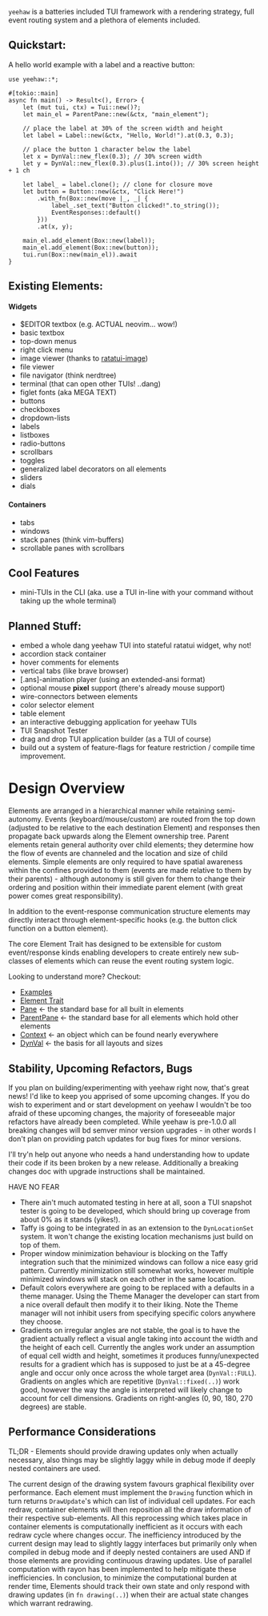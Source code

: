 
`yeehaw` is a batteries included TUI framework with a rendering strategy, full
event routing system and a plethora of elements included.  

## Quickstart:   <!-- NOTE duplicate in README.md:47 -->

A hello world example with a label and a reactive button:

<!-- NOTE do not run as crossterm panics in doc run mode -->
``` no_run
use yeehaw::*;

#[tokio::main]
async fn main() -> Result<(), Error> {
    let (mut tui, ctx) = Tui::new()?;
    let main_el = ParentPane::new(&ctx, "main_element");

    // place the label at 30% of the screen width and height
    let label = Label::new(&ctx, "Hello, World!").at(0.3, 0.3);

    // place the button 1 character below the label
    let x = DynVal::new_flex(0.3); // 30% screen width
    let y = DynVal::new_flex(0.3).plus(1.into()); // 30% screen height + 1 ch

    let label_ = label.clone(); // clone for closure move
    let button = Button::new(&ctx, "Click Here!")
        .with_fn(Box::new(move |_, _| {
            label_.set_text("Button clicked!".to_string());
            EventResponses::default()
        }))
        .at(x, y);

    main_el.add_element(Box::new(label));
    main_el.add_element(Box::new(button));
    tui.run(Box::new(main_el)).await
}
```

## Existing Elements:  <!-- NOTE duplicate in README.md:80 -->

#### Widgets
 - $EDITOR textbox (e.g. ACTUAL neovim... wow!)  
 - basic textbox
 - top-down menus
 - right click menu
 - image viewer (thanks to [ratatui-image](https://github.com/benjajaja/ratatui-image))
 - file viewer
 - file navigator (think nerdtree)
 - terminal (that can open other TUIs! ..dang)
 - figlet fonts (aka MEGA TEXT)
 - buttons
 - checkboxes
 - dropdown-lists
 - labels
 - listboxes
 - radio-buttons
 - scrollbars
 - toggles
 - generalized label decorators on all elements
 - sliders
 - dials

#### Containers
 - tabs 
 - windows
 - stack panes (think vim-buffers) 
 - scrollable panes with scrollbars

## Cool Features
 - mini-TUIs in the CLI (aka. use a TUI in-line with your command without taking
                         up the whole terminal)

## Planned Stuff: <!-- NOTE duplicate in README.md:70 --> 
 - embed a whole dang yeehaw TUI into stateful ratatui widget, why not!
 - accordion stack container
 - hover comments for elements
 - vertical tabs (like brave browser) 
 - [.ans]-animation player (using an extended-ansi format)
 - optional mouse **pixel** support (there's already mouse support)
 - wire-connectors between elements
 - color selector element
 - table element
 - an interactive debugging application for yeehaw TUIs
 - TUI Snapshot Tester
 - drag and drop TUI application builder (as a TUI of course)
 - build out a system of feature-flags for feature restriction / compile time
   improvement.

# Design Overview <!-- NOTE duplicate in README.md:130 -->

Elements are arranged in a hierarchical manner while retaining semi-autonomy.
Events (keyboard/mouse/custom) are routed from the top down (adjusted to be
relative to the each destination Element) and responses then propagate back
upwards along the Element ownership tree. Parent elements retain general
authority over child elements; they determine how the flow of events are
channeled and the location and size of child elements. Simple elements are only
required to have spatial awareness within the confines provided to them (events
are made relative to them by their parents) - although autonomy is still given
for them to change their ordering and position within their immediate parent
element (with great power comes great responsibility).  

In addition to the event-response communication structure elements may directly
interact through element-specific hooks (e.g. the button click function on a
button element). 

The core Element Trait has designed to be extensible for custom event/response
kinds enabling developers to create entirely new sub-classes of elements which
can reuse the event routing system logic. 

Looking to understand more? Checkout:
 - [Examples](./yeehaw/examples/README.md)
 - [Element Trait](./yeehaw/src/element.rs)
 - [Pane](./yeehaw/src/elements/pane.rs) <- the standard base for all built in elements
 - [ParentPane](./yeehaw/src/elements/pane_parent.rs) <- the standard base for all elements which hold other elements
 - [Context](./yeehaw/src/context.rs) <- an object which can be found nearly everywhere
 - [DynVal](./yeehaw/src/dyn_value.rs) <- the basis for all layouts and sizes

## Stability, Upcoming Refactors, Bugs <!-- NOTE duplicate in README.md:187 -->

If you plan on building/experimenting with yeehaw right now, that's great news!
I'd like to keep you apprised of some upcoming changes. If you do wish to
experiment and or start development on yeehaw I wouldn't be too afraid of these
upcoming changes, the majority of foreseeable major refactors have already been
completed.  While yeehaw is pre-1.0.0 all breaking changes will bd semver minor
version upgrades - in other words I don't plan on providing patch updates for bug
fixes for minor versions.

I'll try'n help out anyone who needs a hand understanding how to update their
code if its been broken by a new release. Additionally a breaking changes doc
with upgrade instructions shall be maintained. 

HAVE NO FEAR

 - There ain't much automated testing in here at all, soon a TUI snapshot tester
   is going to be developed, which should bring up coverage from about 0% as it
   stands (yikes!). 
 - Taffy is going to be integrated in as an extension to the `DynLocationSet`
   system. It won't change the existing location mechanisms just build on
   top of them.
 - Proper window minimization behaviour is blocking on the Taffy integration such
   that the minimized windows can follow a nice easy grid pattern. Currently
   minimization still somewhat works, however multiple minimized windows will
   stack on each other in the same location. 
 - Default colors everywhere are going to be replaced with a defaults in a theme
   manager. Using the Theme Manager the developer can start from a nice overall
   default then modify it to their liking. Note the Theme manager will not
   inhibit users from specifying specific colors anywhere they choose. 
 - Gradients on irregular angles are not stable, the goal is to have the
   gradient actually reflect a visual angle taking into account the width and
   the height of each cell. Currently the angles work under an assumption of
   equal cell width and height, sometimes it produces funny/unexpected results
   for a gradient which has is supposed to just be at a 45-degree angle and
   occur only once across the whole target area (`DynVal::FULL`). Gradients on
   angles which are repetitive (`DynVal::fixed(..)`) work good, however the way
   the angle is interpreted will likely change to account for cell dimensions.
   Gradients on right-angles (0, 90, 180, 270 degrees) are stable.

## Performance Considerations

TL;DR - Elements should provide drawing updates only when actually necessary,
also things may be slightly laggy while in debug mode if deeply nested
containers are used.

The current design of the drawing system favours graphical flexibility over
performance. Each element must implement the `Drawing` function which in turn
returns `DrawUpdate`'s which can list of individual cell updates. For each
redraw, container elements will then reposition all the draw information of
their respective sub-elements. All this reprocessing which takes place in
container elements is computationally inefficient as it occurs with each redraw
cycle where changes occur. The inefficiency introduced by the current design may
lead to slightly laggy interfaces but primarily only when compiled in debug mode
and if deeply nested containers are used AND if those elements are providing
continuous drawing updates. Use of parallel computation with rayon has been
implemented to help mitigate these inefficiencies. In conclusion, to minimize
the computational burden at render time, Elements should track their own state
and only respond with drawing updates (in `fn drawing(..)`)  when their are
actual state changes which warrant redrawing.
